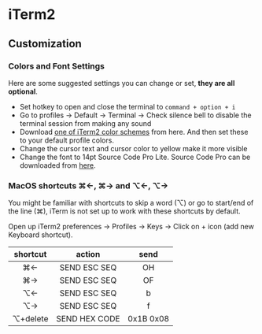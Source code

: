 # iTerm2

## Customization

### Colors and Font Settings

Here are some suggested settings you can change or set, **they are all optional**.

* Set hotkey to open and close the terminal to `command + option + i`
* Go to profiles -&gt; Default -&gt; Terminal -&gt; Check silence bell to disable the terminal session from making any sound
* Download [one of iTerm2 color schemes](https://github.com/mbadolato/iTerm2-Color-Schemes/tree/master/schemes) from here. And then set these to your default profile colors.
* Change the cursor text and cursor color to yellow make it more visible
* Change the font to 14pt Source Code Pro Lite. Source Code Pro can be downloaded from [here](https://github.com/adobe-fonts/source-code-pro/releases/latest).

### MacOS shortcuts ⌘←, ⌘→ and ⌥←, ⌥→

You might be familiar with shortcuts to skip a word \(⌥\) or go to start/end of the line \(⌘\), iTerm is not set up to work with these shortcuts by default.

Open up iTerm2 preferences -&gt; Profiles -&gt; Keys -&gt; Click on + icon \(add new Keyboard shortcut\).

| shortcut | action | send |
| :---: | :---: | :---: |
| ⌘← | SEND ESC SEQ | OH |
| ⌘→ | SEND ESC SEQ | OF |
| ⌥← | SEND ESC SEQ | b |
| ⌥→ | SEND ESC SEQ | f |
| ⌥+delete | SEND HEX CODE | 0x1B 0x08 |



